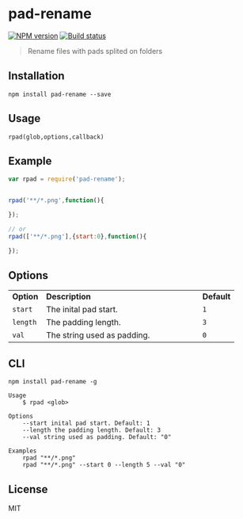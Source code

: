 # pad-rename

[![NPM version][npm-image]][npm-url]
[![Build status][travis-image]][travis-url]
<!-- [![Test coverage][coveralls-image]][coveralls-url] -->

> Rename files with pads splited on folders

## Installation

```
npm install pad-rename --save
```

## Usage

```
rpad(glob,options,callback)
```

## Example 

```javascript
var rpad = require('pad-rename');


rpad('**/*.png',function(){

});

// or
rpad(['**/*.png'],{start:0},function(){

});
```

## Options


<table>
<tr>
<td><strong>Option</strong></td>
<td width="300"><strong>Description</strong></td>
<td><strong>Default</strong></td>
</tr>
<tr>
<td><code>start</code></td>
<td>The inital pad start.</td>
<td><code>1</code></td>
</tr>
<tr>
<td><code>length</code></td>
<td>The padding length.</td>
<td><code>3</code></td>
</tr>
<tr>
<td><code>val</code></td>
<td>The string used as padding.</td>
<td><code>0</code></td>
</tr>
</table>


## CLI

```
npm install pad-rename -g
```

```
Usage
	$ rpad <glob>

Options
	--start inital pad start. Default: 1
	--length the padding length. Default: 3
	--val string used as padding. Default: "0"

Examples
	rpad "**/*.png"
	rpad "**/*.png" --start 0 --length 5 --val "0"
```


## License

MIT

[npm-image]: https://img.shields.io/npm/v/pad-rename.svg?style=flat-square
[npm-url]: https://npmjs.org/package/pad-rename
[travis-image]: https://img.shields.io/travis/webcaetano/pad-rename.svg?style=flat-square
[travis-url]: https://travis-ci.org/webcaetano/pad-rename
<!-- [coveralls-image]: https://img.shields.io/coveralls/blakeembrey/pad-rename.svg?style=flat 
[coveralls-url]: https://coveralls.io/r/blakeembrey/pad-rename?branch=master
-->
